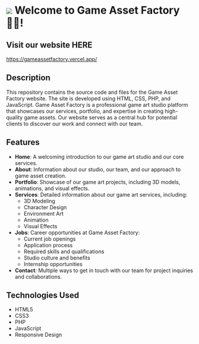 ![](https://user-images.githubusercontent.com/18350557/176309783-0785949b-9127-417c-8b55-ab5a4333674e.gif) Welcome to Game Asset Factory 👨‍💻!
=============================================================================================================================

## Visit our website HERE

https://gameassetfactory.vercel.app/

## Description

This repository contains the source code and files for the Game Asset Factory website. The site is developed using HTML, CSS, PHP, and JavaScript.
Game Asset Factory is a professional game art studio platform that showcases our services, portfolio, and expertise in creating high-quality game assets. Our website serves as a central hub for potential clients to discover our work and connect with our team.

## Features

- **Home**: A welcoming introduction to our game art studio and our core services.
- **About**: Information about our studio, our team, and our approach to game asset creation.
- **Portfolio**: Showcase of our game art projects, including 3D models, animations, and visual effects.
- **Services**: Detailed information about our game art services, including:
  - 3D Modeling
  - Character Design
  - Environment Art
  - Animation
  - Visual Effects
- **Jobs**: Career opportunities at Game Asset Factory:
  - Current job openings
  - Application process
  - Required skills and qualifications
  - Studio culture and benefits
  - Internship opportunities
- **Contact**: Multiple ways to get in touch with our team for project inquiries and collaborations.

## Technologies Used

- HTML5
- CSS3
- PHP
- JavaScript
- Responsive Design
